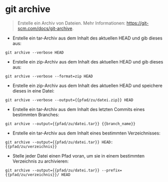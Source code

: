 # git archive

> Erstelle ein Archiv von Dateien.
> Mehr Informationen: <https://git-scm.com/docs/git-archive>.

- Erstelle ein tar-Archiv aus dem Inhalt des aktuellen HEAD und gib dieses aus:

`git archive --verbose HEAD`

- Erstelle ein zip-Archiv aus dem Inhalt des aktuellen HEAD und gib dieses aus:

`git archive --verbose --format=zip HEAD`

- Erstelle ein zip-Archiv aus dem Inhalt des aktuellen HEAD und speichere dieses in eine Datei:

`git archive --verbose --output={{pfad/zu/datei.zip}} HEAD`

- Erstelle ein tar-Archiv aus dem Inhalt des letzten Commits eines bestimmten Branches:

`git archive --output={{pfad/zu/datei.tar}} {{branch_name}}`

- Erstelle ein tar-Archiv aus dem Inhalt eines bestimmten Verzeichnisses:

`git archive --output={{pfad/zu/datei.tar}} HEAD:{{pfad/zu/verzeichnis}}`

- Stelle jeder Datei einen Pfad voran, um sie in einem bestimmten Verzeichnis zu archivieren:

`git archive --output={{pfad/zu/datei.tar}} --prefix={{pfad/zu/verzeichnis}}/ HEAD`
